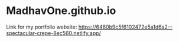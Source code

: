 # MadhavOne.github.io
Link for my portfolio website: https://6460b9c5f6102472e5a1d6a2--spectacular-crepe-8ec560.netlify.app/
